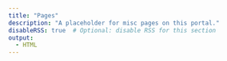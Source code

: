 ```yaml
---
title: "Pages"
description: "A placeholder for misc pages on this portal."
disableRSS: true  # Optional: disable RSS for this section
output: 
  - HTML
---
```


